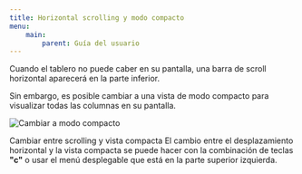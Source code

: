 ```yaml
---
title: Horizontal scrolling y modo compacto
menu:
    main:
        parent: Guía del usuario
---
```


Cuando el tablero no puede caber en su pantalla, una barra de scroll horizontal aparecerá en la parte inferior.

Sin embargo, es posible cambiar a una vista de modo compacto para visualizar todas las columnas en su pantalla.

![Cambiar a modo compacto](/images/v1/es/board-compact-mode.png)

Cambiar entre scrolling y vista compacta
El cambio entre el desplazamiento horizontal y la vista compacta se puede hacer con la combinación de teclas **"c"** o usar el menú desplegable que está en la parte superior izquierda.
